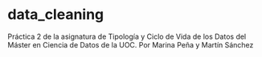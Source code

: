 # data_cleaning
Práctica 2 de la asignatura de Tipología y Ciclo de Vida de los Datos del Máster en Ciencia de Datos de la UOC. Por Marina Peña y Martín Sánchez
